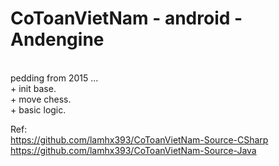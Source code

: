 # CoToanVietNam - android - Andengine
<br>
pedding from 2015 ... 
<br>
+ init base.<br>
+ move chess.<br>
+ basic logic. <br>

Ref:<br>
https://github.com/lamhx393/CoToanVietNam-Source-CSharp<br>
https://github.com/lamhx393/CoToanVietNam-Source-Java

